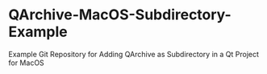 # QArchive-MacOS-Subdirectory-Example
Example Git Repository for Adding QArchive as Subdirectory in a Qt Project for MacOS

